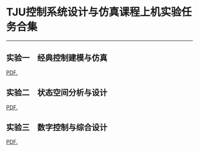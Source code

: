 # TJU控制系统设计与仿真课程上机实验任务合集 

---

## 实验一　经典控制建模与仿真
<a href="https://github.com/Aspray166/Control-System-Design-and-Simulation/edit/main/task1.pdf" target="_blank">PDF.</a>

## 实验二　状态空间分析与设计
<a href="https://github.com/Aspray166/Control-System-Design-and-Simulation/edit/main/task2.pdf" target="_blank">PDF.</a>

## 实验三　数字控制与综合设计
<a href="https://github.com/Aspray166/Control-System-Design-and-Simulation/edit/main/task3.pdf" target="_blank">PDF.</a>

